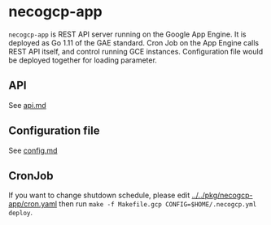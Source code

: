 necogcp-app
===========

`necogcp-app` is REST API server running on the Google App Engine. It is deployed as Go 1.11 of the GAE standard.
Cron Job on the App Engine calls REST API itself, and control running GCE instances.
Configuration file would be deployed together for loading parameter.

API
---

See [api.md](api.md)

Configuration file
------------------

See [config.md](config.md)

CronJob
-------

If you want to change shutdown schedule, please edit [../../pkg/necogcp-app/cron.yaml](../../pkg/necogcp-app/cron.yaml)
then run `make -f Makefile.gcp CONFIG=$HOME/.necogcp.yml deploy`.
